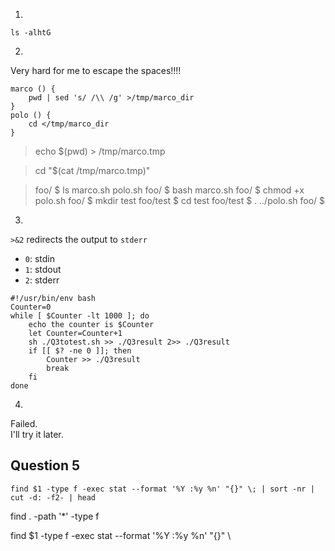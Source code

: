 1. 
```
ls -alhtG
```
2. 
Very hard for me to escape the spaces!!!!
```
marco () {
    pwd | sed 's/ /\\ /g' >/tmp/marco_dir
}
polo () {
    cd </tmp/marco_dir
}
```


> echo $(pwd) > /tmp/marco.tmp

> cd "$(cat /tmp/marco.tmp)"

> foo/ $ ls
marco.sh polo.sh
foo/ $ bash marco.sh
foo/ $ chmod +x polo.sh
foo/ $ mkdir test
foo/test $ cd test
foo/test $ . ../polo.sh
foo/ $ 

3. 

`>&2` redirects the output to `stderr`
- `0`: stdin
- `1`: stdout
- `2`: stderr

```
#!/usr/bin/env bash
Counter=0
while [ $Counter -lt 1000 ]; do
	echo the counter is $Counter
	let Counter=Counter+1
	sh ./Q3totest.sh >> ./Q3result 2>> ./Q3result
	if [[ $? -ne 0 ]]; then
		Counter >> ./Q3result
		break
	fi	
done
```

4. 
Failed.\
I'll try it later.

## Question 5
```
find $1 -type f -exec stat --format '%Y :%y %n' "{}" \; | sort -nr | cut -d: -f2- | head
```
find . -path '*' -type f 

find $1 -type f -exec stat --format '%Y :%y %n' "{}" \